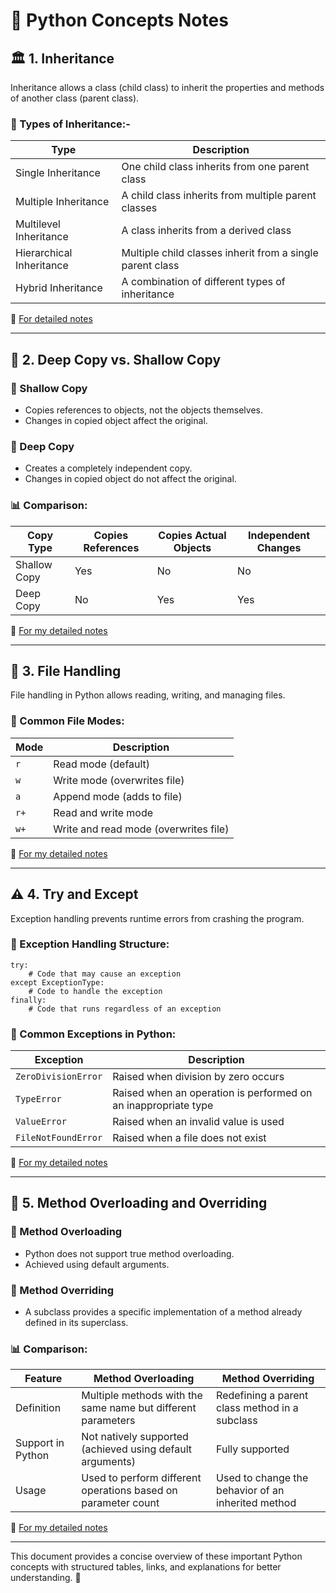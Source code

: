 # 🚀 Python Concepts Notes

## 🏛️ 1. Inheritance
Inheritance allows a class (child class) to inherit the properties and methods of another class (parent class).

### 🔹 Types of Inheritance:-
| Type | Description |
|------|------------|
| Single Inheritance | One child class inherits from one parent class |
| Multiple Inheritance | A child class inherits from multiple parent classes |
| Multilevel Inheritance | A class inherits from a derived class |
| Hierarchical Inheritance | Multiple child classes inherit from a single parent class |
| Hybrid Inheritance | A combination of different types of inheritance |

📖 [For detailed notes](https://github.com/YashSri17/mthree-training-notes/blob/main/DAY%2020/Inheritance.md)

---

## 🔄 2. Deep Copy vs. Shallow Copy
### 🔹 Shallow Copy
- Copies references to objects, not the objects themselves.
- Changes in copied object affect the original.

### 🔹 Deep Copy
- Creates a completely independent copy.
- Changes in copied object do not affect the original.

### 📊 Comparison:
| Copy Type | Copies References | Copies Actual Objects | Independent Changes |
|-----------|-------------------|-----------------------|---------------------|
| Shallow Copy | Yes | No | No |
| Deep Copy | No | Yes | Yes |

📖 [For my detailed notes](https://github.com/YashSri17/mthree-training-notes/blob/main/DAY%2020/Deep_%26_Shallow_Copy.md)

---

## 📂 3. File Handling
File handling in Python allows reading, writing, and managing files.

### 🔹 Common File Modes:
| Mode | Description |
|------|------------|
| `r`  | Read mode (default) |
| `w`  | Write mode (overwrites file) |
| `a`  | Append mode (adds to file) |
| `r+` | Read and write mode |
| `w+` | Write and read mode (overwrites file) |

📖 [For my detailed notes](https://github.com/YashSri17/mthree-training-notes/blob/main/DAY%2020/File_Handling_in_Python.md) 

---

## ⚠️ 4. Try and Except
Exception handling prevents runtime errors from crashing the program.

### 🔹 Exception Handling Structure:
```
try:
    # Code that may cause an exception
except ExceptionType:
    # Code to handle the exception
finally:
    # Code that runs regardless of an exception
```

### 🚨 Common Exceptions in Python:
| Exception | Description |
|-----------|------------|
| `ZeroDivisionError` | Raised when division by zero occurs |
| `TypeError` | Raised when an operation is performed on an inappropriate type |
| `ValueError` | Raised when an invalid value is used |
| `FileNotFoundError` | Raised when a file does not exist |

📖 [For my detailed notes](https://github.com/YashSri17/mthree-training-notes/blob/main/DAY%2020/Try_Except.md)

---

## 🔄 5. Method Overloading and Overriding

### 🔹 Method Overloading
- Python does not support true method overloading.
- Achieved using default arguments.

### 🔹 Method Overriding
- A subclass provides a specific implementation of a method already defined in its superclass.

### 📊 Comparison:
| Feature | Method Overloading | Method Overriding |
|---------|-------------------|-------------------|
| Definition | Multiple methods with the same name but different parameters | Redefining a parent class method in a subclass |
| Support in Python | Not natively supported (achieved using default arguments) | Fully supported |
| Usage | Used to perform different operations based on parameter count | Used to change the behavior of an inherited method |

📖 [For my detailed notes](https://github.com/YashSri17/mthree-training-notes/blob/main/DAY%2020/Method%20Overloading_and_Overriding.md) 

---

This document provides a concise overview of these important Python concepts with structured tables, links, and explanations for better understanding. 🎯

